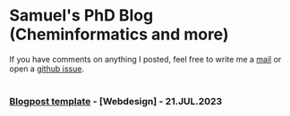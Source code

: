 <!-- cheminformatics, computationsl drug design, machine learning, programming, blog, blog posts, samuel homberg, academia, research, Münster -->

# Samuel's&nbsp;PhD&nbsp;Blog (Cheminformatics and&nbsp;more)

If you have comments on anything I posted, feel free to write me a [mail](mailto:samuel.homberg@uni-muenster.de) or open a [github issue](https://github.com/samuelhomberg/samuelhomberg.github.io).
<br>
<br>

### [Blogpost template](template.html) - [Webdesign] - 21.JUL.2023
